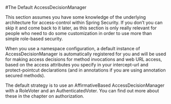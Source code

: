 #The Default AccessDecisionManager

This section assumes you have some knowledge of the underlying architecture for access-control within Spring Security. If you don’t you can skip it and come back to it later, as this section is only really relevant for people who need to do some customization in order to use more than simple role-based security.

When you use a namespace configuration, a default instance of AccessDecisionManager is automatically registered for you and will be used for making access decisions for method invocations and web URL access, based on the access attributes you specify in your intercept-url and protect-pointcut declarations (and in annotations if you are using annotation secured methods).

The default strategy is to use an AffirmativeBased AccessDecisionManager with a RoleVoter and an AuthenticatedVoter. You can find out more about these in the chapter on authorization.